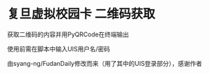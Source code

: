 # 复旦虚拟校园卡 二维码获取

获取二维码的内容并用PyQRCode在终端输出

使用前需在脚本中输入UIS用户名/密码

由syang-ng/FudanDaily修改而来（用了其中的UIS登录部分），感谢作者
